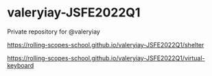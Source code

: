 # valeryiay-JSFE2022Q1
Private repository for @valeryiay

https://rolling-scopes-school.github.io/valeryiay-JSFE2022Q1/shelter

https://rolling-scopes-school.github.io/valeryiay-JSFE2022Q1/virtual-keyboard
